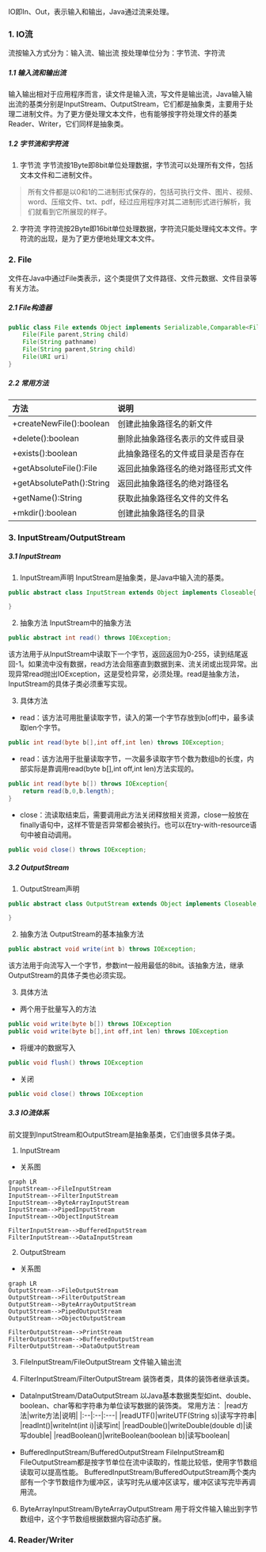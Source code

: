 IO即In、Out，表示输入和输出，Java通过流来处理。

### 1. IO流
流按输入方式分为：输入流、输出流
按处理单位分为：字节流、字符流

##### 1.1 输入流和输出流
输入输出相对于应用程序而言，读文件是输入流，写文件是输出流，Java输入输出流的基类分别是InputStream、OutputStream，它们都是抽象类，主要用于处理二进制文件。为了更方便处理文本文件，也有能够按字符处理文件的基类Reader、Writer，它们同样是抽象类。

##### 1.2 字节流和字符流
1. 字节流
字节流按1Byte即8bit单位处理数据，字节流可以处理所有文件，包括文本文件和二进制文件。

> 所有文件都是以0和1的二进制形式保存的，包括可执行文件、图片、视频、word、压缩文件、txt、pdf，经过应用程序对其二进制形式进行解析，我们就看到它所展现的样子。

2. 字符流
字符流按2Byte即16bit单位处理数据，字符流只能处理纯文本文件。字符流的出现，是为了更方便地处理文本文件。

### 2. File
文件在Java中通过File类表示，这个类提供了文件路径、文件元数据、文件目录等有关方法。

##### 2.1 File构造器
```java
public class File extends Object implements Serializable,Comparable<File>{
	File(File parent,String child)
	File(String pathname)
	File(String parent,String child)
	File(URI uri)
}
```

##### 2.2 常用方法
|方法|说明|
|:--|:----|
|+createNewFile():boolean|创建此抽象路径名的新文件|
|+delete():boolean|删除此抽象路径名表示的文件或目录|
|+exists():boolean|此抽象路径名的文件或目录是否存在|
|+getAbsoluteFile():File|返回此抽象路径名的绝对路径形式文件|
|+getAbsolutePath():String|返回此抽象路径名的绝对路径名|
|+getName():String|获取此抽象路径名文件的文件名|
|+mkdir():boolean|创建此抽象路径名的目录|

### 3. InputStream/OutputStream
##### 3.1 InputStream
1. InputStream声明
InputStream是抽象类，是Java中输入流的基类。
```java
public abstract class InputStream extends Object implements Closeable{

}
```

2. 抽象方法
InputStream中的抽象方法
```java
public abstract int read() throws IOException;
```
该方法用于从InputStream中读取下一个字节，返回返回为0-255，读到结尾返回-1。如果流中没有数据，read方法会阻塞直到数据到来、流关闭或出现异常。出现异常read抛出IOException，这是受检异常，必须处理。read是抽象方法，InputStream的具体子类必须重写实现。

3. 具体方法
- read：该方法可用批量读取字节，读入的第一个字节存放到b\[off]中，最多读取len个字节。
```java
public int read(byte b[],int off,int len) throws IOException;
```
- read：该方法用于批量读取字节，一次最多读取字节个数为数组b的长度，内部实际是靠调用read(byte b\[],int off,int len)方法实现的。
```java
public int read(byte b[]) throws IOException{
	return read(b,0,b.length);
}
```
- close：流读取结束后，需要调用此方法关闭释放相关资源，close一般放在finally语句中，这样不管是否异常都会被执行。也可以在try-with-resource语句中被自动调用。
```java
public void close() throws IOException;
```

##### 3.2 OutputStream
1. OutputStream声明
```java
public abstract class OutputStream extends Object implements Closeable,Flushable{

}
```

2. 抽象方法
OutputStream的基本抽象方法
```java
public abstract void write(int b) throws IOException;
```
该方法用于向流写入一个字节，参数int一般用最低的8bit。该抽象方法，继承OutputStream的具体子类也必须实现。

3. 具体方法
- 两个用于批量写入的方法
```java
public void write(byte b[]) throws IOException
public void write(byte b[],int off,int len) throws IOException
```
- 将缓冲的数据写入
```java
public void flush() throws IOException
```
- 关闭
```java
public void close() throws IOException
```

##### 3.3 IO流体系
前文提到InputStream和OutputStream是抽象基类，它们由很多具体子类。
1. InputStream
- 关系图
```mermaid
graph LR
InputStream-->FileInputStream
InputStream-->FilterInputStream
InputStream-->ByteArrayInputStream
InputStream-->PipedInputStream
InputStream-->ObjectInputStream

FilterInputStream-->BufferedInputStream
FilterInputStream-->DataInputStream
```

2. OutputStream
- 关系图
```mermaid
graph LR
OutputStream-->FileOutputStream
OutputStream-->FilterOutputStream
OutputStream-->ByteArrayOutputStream
OutputStream-->PipedOutputStream
OutputStream-->ObjectOutputStream

FilterOutputStream-->PrintStream
FilterOutputStream-->BufferedOutputStream
FilterOutputStream-->DataOutputStream
```

3. FileInputStream/FileOutputStream
	文件输入输出流

4. FilterInputStream/FilterOutputStream
	装饰者类，具体的装饰者继承该类。
- DataInputStream/DataOutputStream
	以Java基本数据类型如int、double、boolean、char等和字符串为单位读写数据的装饰类。
	常用方法：
|read方法|write方法|说明|
	|:--|:--|:---|
	|readUTF()|writeUTF(String s)|读写字符串|
	|readInt()|writeInt(int i)|读写int|
	|readDouble()|writeDouble(double d)|读写double|
	|readBoolean()|writeBoolean(boolean b)|读写boolean|
	<!--这些方法用final声明，不能被重写-->

- BufferedInputStream/BufferedOutputStream
	FileInputStream和FileOutputStream都是按字节单位在流中读取的，性能比较低，使用字节数组读取可以提高性能。
	BufferedInputStream/BufferedOutputStream两个类内部有一个字节数组作为缓冲区，读写时先从缓冲区读写，缓冲区读写完毕再调用流。

6. ByteArrayInputStream/ByteArrayOutputStream
	用于将文件输入输出到字节数组中，这个字节数组根据数据内容动态扩展。


### 4. Reader/Writer
